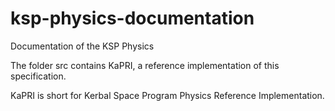 ksp-physics-documentation
=========================

Documentation of the KSP Physics

The folder src contains KaPRI, a reference implementation of this
specification.

KaPRI is short for Kerbal Space Program Physics Reference Implementation.
